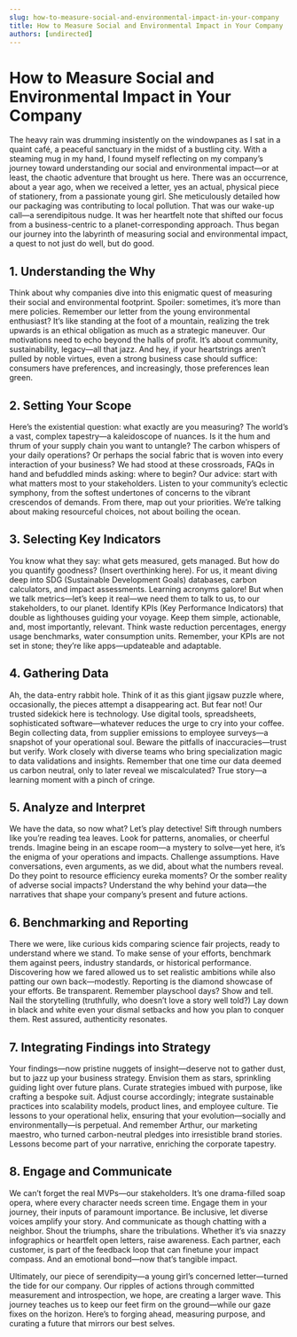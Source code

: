 ```yaml
---
slug: how-to-measure-social-and-environmental-impact-in-your-company
title: How to Measure Social and Environmental Impact in Your Company
authors: [undirected]
---
```



# How to Measure Social and Environmental Impact in Your Company

The heavy rain was drumming insistently on the windowpanes as I sat in a quaint café, a peaceful sanctuary in the midst of a bustling city. With a steaming mug in my hand, I found myself reflecting on my company’s journey toward understanding our social and environmental impact—or at least, the chaotic adventure that brought us here. There was an occurrence, about a year ago, when we received a letter, yes an actual, physical piece of stationery, from a passionate young girl. She meticulously detailed how our packaging was contributing to local pollution. That was our wake-up call—a serendipitous nudge. It was her heartfelt note that shifted our focus from a business-centric to a planet-corresponding approach. Thus began our journey into the labyrinth of measuring social and environmental impact, a quest to not just do well, but do good.

## 1. Understanding the Why

Think about why companies dive into this enigmatic quest of measuring their social and environmental footprint. Spoiler: sometimes, it’s more than mere policies. Remember our letter from the young environmental enthusiast? It’s like standing at the foot of a mountain, realizing the trek upwards is an ethical obligation as much as a strategic maneuver. Our motivations need to echo beyond the halls of profit. It’s about community, sustainability, legacy—all that jazz. And hey, if your heartstrings aren’t pulled by noble virtues, even a strong business case should suffice: consumers have preferences, and increasingly, those preferences lean green.

## 2. Setting Your Scope 

Here’s the existential question: what exactly are you measuring? The world’s a vast, complex tapestry—a kaleidoscope of nuances. Is it the hum and thrum of your supply chain you want to untangle? The carbon whispers of your daily operations? Or perhaps the social fabric that is woven into every interaction of your business? We had stood at these crossroads, FAQs in hand and befuddled minds asking: where to begin? Our advice: start with what matters most to your stakeholders. Listen to your community’s eclectic symphony, from the softest undertones of concerns to the vibrant crescendos of demands. From there, map out your priorities. We’re talking about making resourceful choices, not about boiling the ocean.

## 3. Selecting Key Indicators

You know what they say: what gets measured, gets managed. But how do you quantify goodness? (Insert overthinking here). For us, it meant diving deep into SDG (Sustainable Development Goals) databases, carbon calculators, and impact assessments. Learning acronyms galore! But when we talk metrics—let’s keep it real—we need them to talk to us, to our stakeholders, to our planet. Identify KPIs (Key Performance Indicators) that double as lighthouses guiding your voyage. Keep them simple, actionable, and, most importantly, relevant. Think waste reduction percentages, energy usage benchmarks, water consumption units. Remember, your KPIs are not set in stone; they’re like apps—updateable and adaptable.

## 4. Gathering Data

Ah, the data-entry rabbit hole. Think of it as this giant jigsaw puzzle where, occasionally, the pieces attempt a disappearing act. But fear not! Our trusted sidekick here is technology. Use digital tools, spreadsheets, sophisticated software—whatever reduces the urge to cry into your coffee. Begin collecting data, from supplier emissions to employee surveys—a snapshot of your operational soul. Beware the pitfalls of inaccuracies—trust but verify. Work closely with diverse teams who bring specialization magic to data validations and insights. Remember that one time our data deemed us carbon neutral, only to later reveal we miscalculated? True story—a learning moment with a pinch of cringe.

## 5. Analyze and Interpret

We have the data, so now what? Let’s play detective! Sift through numbers like you’re reading tea leaves. Look for patterns, anomalies, or cheerful trends. Imagine being in an escape room—a mystery to solve—yet here, it’s the enigma of your operations and impacts. Challenge assumptions. Have conversations, even arguments, as we did, about what the numbers reveal. Do they point to resource efficiency eureka moments? Or the somber reality of adverse social impacts? Understand the why behind your data—the narratives that shape your company’s present and future actions.

## 6. Benchmarking and Reporting

There we were, like curious kids comparing science fair projects, ready to understand where we stand. To make sense of your efforts, benchmark them against peers, industry standards, or historical performance. Discovering how we fared allowed us to set realistic ambitions while also patting our own back—modestly. Reporting is the diamond showcase of your efforts. Be transparent. Remember playschool days? Show and tell. Nail the storytelling (truthfully, who doesn’t love a story well told?) Lay down in black and white even your dismal setbacks and how you plan to conquer them. Rest assured, authenticity resonates.

## 7. Integrating Findings into Strategy

Your findings—now pristine nuggets of insight—deserve not to gather dust, but to jazz up your business strategy. Envision them as stars, sprinkling guiding light over future plans. Curate strategies imbued with purpose, like crafting a bespoke suit. Adjust course accordingly; integrate sustainable practices into scalability models, product lines, and employee culture. Tie lessons to your operational helix, ensuring that your evolution—socially and environmentally—is perpetual. And remember Arthur, our marketing maestro, who turned carbon-neutral pledges into irresistible brand stories. Lessons become part of your narrative, enriching the corporate tapestry.

## 8. Engage and Communicate

We can’t forget the real MVPs—our stakeholders. It’s one drama-filled soap opera, where every character needs screen time. Engage them in your journey, their inputs of paramount importance. Be inclusive, let diverse voices amplify your story. And communicate as though chatting with a neighbor. Shout the triumphs, share the tribulations. Whether it’s via snazzy infographics or heartfelt open letters, raise awareness. Each partner, each customer, is part of the feedback loop that can finetune your impact compass. And an emotional bond—now that’s tangible impact.

Ultimately, our piece of serendipity—a young girl’s concerned letter—turned the tide for our company. Our ripples of actions through committed measurement and introspection, we hope, are creating a larger wave. This journey teaches us to keep our feet firm on the ground—while our gaze fixes on the horizon. Here’s to forging ahead, measuring purpose, and curating a future that mirrors our best selves.